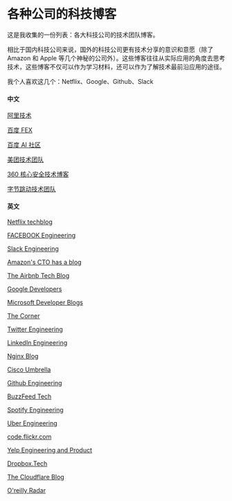 # 各种公司的科技博客

这是我收集的一份列表：各大科技公司的技术团队博客。

相比于国内科技公司来说，国外的科技公司更有技术分享的意识和意愿（除了 Amazon 和 Apple 等几个神秘的公司外）。这些博客往往从实际应用的角度去思考技术，这些博客不仅可以作为学习材料，还可以作为了解技术最前沿应用的途径。

我个人喜欢这几个：Netflix、Google、Github、Slack

#### 中文

[阿里技术](https://102.alibaba.com/)

[百度 FEX](http://fex.baidu.com/)

[百度 AI 社区](https://ai.baidu.com/forum)

[美团技术团队](https://tech.meituan.com/)

[360 核心安全技术博客](https://blogs.360.cn/)

[字节跳动技术团队](https://www.infoq.cn/profile/9D04D70F8614EE/publish)

#### 英文

[Netflix techblog](https://netflixtechblog.com/)

[FACEBOOK Engineering](https://engineering.fb.com/)

[Slack Engineering](https://slack.engineering/)

[Amazon's CTO has a blog](https://www.allthingsdistributed.com/)

[The Airbnb Tech Blog](https://medium.com/airbnb-engineering)

[Google Developers](https://developers.googleblog.com/)

[Microsoft Developer Blogs](https://devblogs.microsoft.com/)

[The Corner](https://developer.squareup.com/blog/)

[Twitter Engineering](https://blog.twitter.com/engineering/en_us)

[LinkedIn Engineering](https://engineering.linkedin.com/)

[Nginx Blog](https://www.nginx.com/blog/)

[Cisco Umbrella](https://umbrella.cisco.com/blog)

[Github Engineering](https://githubengineering.com/)

[BuzzFeed Tech](https://tech.buzzfeed.com/)

[Spotify Engineering](https://engineering.atspotify.com/)

[Uber Engineering](https://eng.uber.com/)

[code.flickr.com](https://code.flickr.net/)

[Yelp Engineering and Product](https://www.yelp.com/engineering)

[Dropbox.Tech](https://dropbox.tech/)

[The Cloudflare Blog](https://blog.cloudflare.com/)

[O'reilly Radar](https://www.oreilly.com/radar/)
